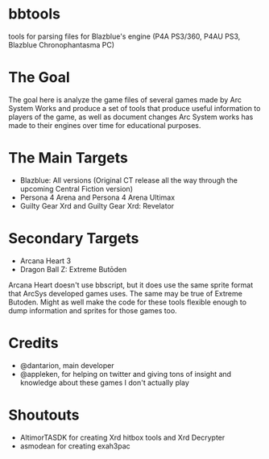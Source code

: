 # bbtools
tools for parsing files for Blazblue's engine (P4A PS3/360, P4AU PS3, Blazblue Chronophantasma PC)


# The Goal

The goal here is analyze the game files of several games made by Arc System Works and produce a set of tools that produce useful information to players of the game, as well as document changes Arc System works has made to their engines over time for educational purposes.

# The Main Targets

* Blazblue: All versions (Original CT release all the way through the upcoming Central Fiction version)
* Persona 4 Arena and Persona 4 Arena Ultimax
* Guilty Gear Xrd and Guilty Gear Xrd: Revelator

# Secondary Targets

* Arcana Heart 3
* Dragon Ball Z: Extreme Butōden 

Arcana Heart doesn't use bbscript, but it does use the same sprite format that ArcSys developed games uses.
The same may be true of Extreme Butoden. Might as well make the code for these tools flexible enough to dump information and sprites for those games too.


# Credits
* @dantarion, main developer
* @appleken, for helping on twitter and giving tons of insight and knowledge about these games I don't actually play

# Shoutouts
* AltimorTASDK for creating Xrd hitbox tools and Xrd Decrypter
* asmodean for creating exah3pac
